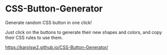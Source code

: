 # CSS-Button-Generator
Generate random CSS button in one click!

Just click on the buttons to generate their new shapes and colors, and copy their CSS rules to use them.

https://karolsw2.github.io/CSS-Button-Generator/
